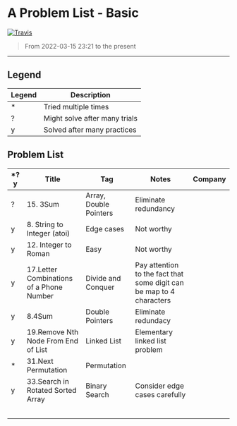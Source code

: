 # A Problem List - Basic

[![Travis](https://img.shields.io/badge/language-C++-green.svg)]()

> From 2022-03-15 23:21 to the present

---

## Legend

| Legend | Description                   |
| ------ | ----------------------------- |
| *      | Tried multiple times          |
| ?      | Might solve after many trials |
| y      | Solved after many practices   |

## Problem List

| *?y | Title                                    | Tag                    | Notes                                                                | Company |
| --- | ---------------------------------------- | ---------------------- | -------------------------------------------------------------------- | ------- |
| ?   | 15. 3Sum                                 | Array, Double Pointers | Eliminate redundancy                                                 |         |
| y   | 8. String to Integer (atoi)              | Edge cases             | Not worthy                                                           |         |
| y   | 12. Integer to Roman                     | Easy                   | Not worthy                                                           |         |
| y   | 17.Letter Combinations of a Phone Number | Divide and Conquer     | Pay attention to the fact that some digit can be map to 4 characters |         |
| y   | 8.4Sum                                   | Double Pointers        | Eliminate redundacy                                                  |         |
| y   | 19.Remove Nth Node From End of List      | Linked List            | Elementary linked list problem                                       |         |
| *   | 31.Next Permutation                      | Permutation            |                                                                      |         |
| y   | 33.Search in Rotated Sorted Array        | Binary Search          | Consider edge cases carefully                                        |         |
|     |                                          |                        |                                                                      |         |
|     |                                          |                        |                                                                      |         |
|     |                                          |                        |                                                                      |         |
|     |                                          |                        |                                                                      |         |
|     |                                          |                        |                                                                      |         |
